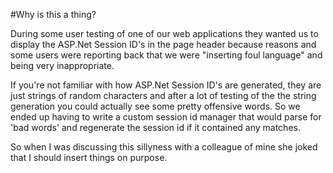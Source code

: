  #Why is this a thing? 
             
  During some user testing of one of our web applications they wanted us to display the ASP.Net Session ID's 
in the page header because reasons and some users were reporting back that we were "inserting foul language" 
and being very inappropriate.  

  If you're not familiar with how ASP.Net Session ID's are generated, they are just strings of random characters and after a lot of testing of the the string generation you could actually see some pretty offensive words. So we ended up having to write a custom session id manager that would parse for 'bad words' and regenerate the session id if it contained any matches.  

So when I was discussing this sillyness with a colleague of mine she joked that I should insert things on purpose.


             
